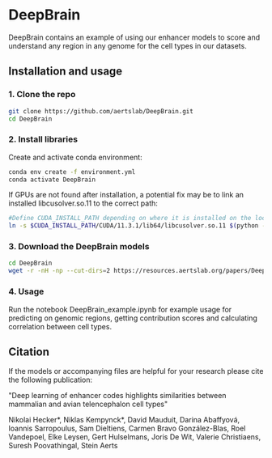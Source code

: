 # DeepBrain

DeepBrain contains an example of using our enhancer models to score and understand any region in any genome for the cell types in our datasets.

## Installation and usage

### 1. Clone the repo
   ```bash
   git clone https://github.com/aertslab/DeepBrain.git
   cd DeepBrain
   ```

### 2. Install libraries
   Create and activate conda environment: 
   ```bash
   conda env create -f environment.yml
   conda activate DeepBrain
   ```
   If GPUs are not found after installation, a potential fix may be to link an installed libcusolver.so.11 to the correct path:
   ```bash
   #Define CUDA_INSTALL_PATH depending on where it is installed on the local machine
   ln -s $CUDA_INSTALL_PATH/CUDA/11.3.1/lib64/libcusolver.so.11 $(python -c "import tensorflow.python as x; print(x.__path__[0])")/libcusolver.so.10
   ```

### 3. Download the DeepBrain models
   ``` bash
   cd DeepBrain
   wget -r -nH -np --cut-dirs=2 https://resources.aertslab.org/papers/DeepBrain/.models/
   ```
### 4. Usage
   Run the notebook DeepBrain_example.ipynb for example usage for predicting on genomic regions, getting contribution scores and calculating correlation between cell types.

## Citation
If the models or accompanying files are helpful for your research please cite the following publication:

"Deep learning of enhancer codes highlights similarities between mammalian and avian telencephalon cell types"

Nikolai Hecker*, Niklas Kempynck*, David Mauduit, Darina Abaffyová, Ioannis Sarropoulus, Sam Dieltiens, Carmen Bravo González-Blas, Roel Vandepoel, Elke Leysen, Gert Hulselmans, Joris De Wit, Valerie Christiaens, Suresh Poovathingal, Stein Aerts
